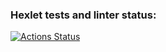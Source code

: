 ### Hexlet tests and linter status:
[![Actions Status](https://github.com/vitaly-bv/js-express-developer-project-6/workflows/hexlet-check/badge.svg)](https://github.com/vitaly-bv/js-express-developer-project-6/actions)